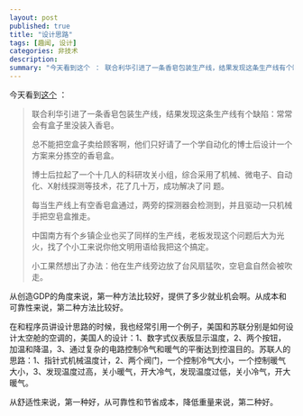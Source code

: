 ```yaml
---
layout: post
published: true
title: "设计思路"
tags: [趣闻, 设计]
categories: 非技术    
description: 
summary: "今天看到这个 ： 联合利华引进了一条香皂包装生产线，结果发现这条生产线有个缺陷：常常会有盒子里没装入香皂。 总不能把空盒子卖给顾客啊，他们只好请了一个学自动化的博士后设计一个方案来分拣空的香皂盒。 博士后拉起了一个十几人的科研攻关小组，综合"
---
```

今天看到[这个][Link 1] ：  
  
  


> 联合利华引进了一条香皂包装生产线，结果发现这条生产线有个缺陷：常常会有盒子里没装入香皂。  
>   
> 总不能把空盒子卖给顾客啊，他们只好请了一个学自动化的博士后设计一个方案来分拣空的香皂盒。  
>   
> 博士后拉起了一个十几人的科研攻关小组，综合采用了机械、微电子、自动化、X射线探测等技术，花了几十万，成功解决了问 题。  
>   
> 每当生产线上有空香皂盒通过，两旁的探测器会检测到，并且驱动一只机械手把空皂盒推走。  
>   
> 中国南方有个乡镇企业也买了同样的生产线，老板发现这个问题后大为光火，找了个小工来说你他文明用语给我把这个搞定。  
>   
> 小工果然想出了办法：他在生产线旁边放了台风扇猛吹，空皂盒自然会被吹走。

  
从创造GDP的角度来说，第一种方法比较好，提供了多少就业机会啊。从成本和可靠性来说，第二种方法比较好。  
  
在和程序员讲设计思路的时候，我也经常引用一个例子，美国和苏联分别是如何设计太空舱的空调的，美国人的设计：1、数字式仪表版显示温度，2、两个按钮，加温和降温，3、通过复杂的电路控制冷气和暖气的平衡达到控温目的。苏联人的思路：1、指针式机械温度计，2、两个阀门，一个控制冷气大小，一个控制暖气大小，3、发现温度过高，关小暖气，开大冷气，发现温度过低，关小冷气，开大暖气。  
  
从舒适性来说，第一种好，从可靠性和节省成本，降低重量来说，第二种好。


[Link 1]: http://kisshi.com/2008/10/21/joke-3/